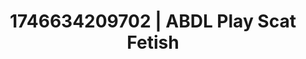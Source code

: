 ---
categories:
- Erotic vulnerability
- Lustful narration
- Interactive NSFW
- AI-generated
- Roleplay fantasies
- Erotic silhouette
- ASMR
- Cosplay
image: /assets/images/1746634209702.jpg
layout: post
seo:
  description: Featured content with high-quality ABDL Play, Scat Fetish. HD images
    available.
  keywords: ABDL Play, Scat Fetish
  og_image: /assets/images/1746634209702.jpg
  schema_type: VisualArtwork
tags:
- '#1746634209702'
- ABDL Play
- Scat Fetish
title: 1746634209702 | ABDL Play Scat Fetish
---
